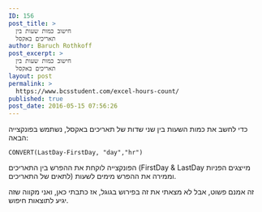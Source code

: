 ```yaml
---
ID: 156
post_title: >
  חישוב כמות שעות בין
  תאריכים באקסל
author: Baruch Rothkoff
post_excerpt: >
  חישוב כמות שעות בין
  תאריכים באקסל
layout: post
permalink: >
  https://www.bcsstudent.com/excel-hours-count/
published: true
post_date: 2016-05-15 07:56:26
---
```

<!-- wp:paragraph -->
<p>כדי לחשב את כמות השעות בין שני שדות של תאריכים באקסל, נשתמש בפונקצייה הבאה:</p>
<!-- /wp:paragraph -->
<!-- wp:paragraph {"direction":"ltr"} -->
<p dir="ltr"><code>CONVERT(LastDay-FirstDay, "day","hr")</code></p>
<!-- /wp:paragraph -->
<!-- wp:paragraph -->
<p>הפונקצייה לוקחת את ההפרש בין התאריכים (FirstDay &amp; LastDay מייצגים הפניות לתאים של התאריכים) וממירה את ההפרש מימים לשעות.</p>
<!-- /wp:paragraph -->
<!-- wp:paragraph -->
<p>זה אמנם פשוט, אבל לא מצאתי את זה בפירוש בגוגל, אז כתבתי כאן, ואני מקווה שזה יגיע לתוצאות חיפוש.</p>
<!-- /wp:paragraph -->